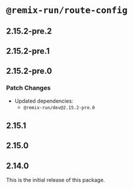 # `@remix-run/route-config`

## 2.15.2-pre.2

## 2.15.2-pre.1

## 2.15.2-pre.0

### Patch Changes

- Updated dependencies:
  - `@remix-run/dev@2.15.2-pre.0`

## 2.15.1

## 2.15.0

## 2.14.0

This is the initial release of this package.
